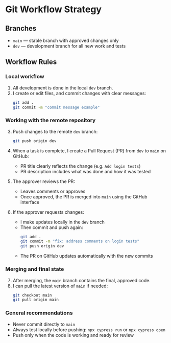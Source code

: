 # Git Workflow Strategy

## Branches

- `main` — stable branch with approved changes only
- `dev` — development branch for all new work and tests

## Workflow Rules

### Local workflow

1. All development is done in the local `dev` branch.
2. I create or edit files, and commit changes with clear messages:
   ```bash
   git add .
   git commit -m "commit message example"
   ```

### Working with the remote repository

3. Push changes to the remote `dev` branch:
   ```bash
   git push origin dev
   ```

4. When a task is complete, I create a Pull Request (PR) from `dev` to `main` on GitHub:
    - PR title clearly reflects the change (e.g. `Add login tests`)
    - PR description includes what was done and how it was tested

5. The approver reviews the PR:
    - Leaves comments or approves
    - Once approved, the PR is merged into `main` using the GitHub interface

6. If the approver requests changes:
    - I make updates locally in the `dev` branch
    - Then commit and push again:
      ```bash
      git add .
      git commit -m "fix: address comments on login tests"
      git push origin dev
      ```
    - The PR on GitHub updates automatically with the new commits

### Merging and final state

7. After merging, the `main` branch contains the final, approved code.
8. I can pull the latest version of `main` if needed:
   ```bash
   git checkout main
   git pull origin main
   ```

### General recommendations

- Never commit directly to `main`
- Always test locally before pushing: `npx cypress run` or `npx cypress open`
- Push only when the code is working and ready for review